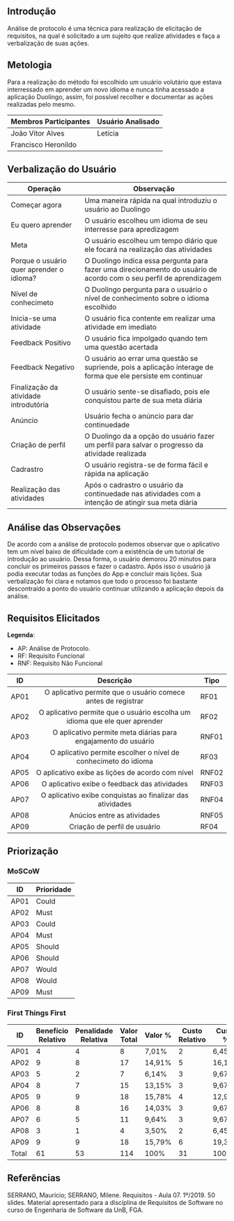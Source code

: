## Introdução

Análise de protocolo é uma técnica para realização de elicitação de requisitos, na qual é solicitado a um sujeito que realize atividades e faça a verbalização de suas ações.

## Metologia

Para a realização do método foi escolhido um usuário volutário que estava interressado em aprender um novo idioma e nunca tinha acessado a aplicação Duolingo, assim, foi possível recolher e documentar as ações realizadas pelo mesmo.

|Membros Participantes|Usuário Analisado|
|---------------------|-----------------|
|João Vitor Alves|Letícia|
|Francisco Heronildo||

## Verbalização do Usuário

|Operação|Observação|
|--------|----------|
|Começar agora|Uma maneira rápida na qual introduziu o usuário ao Duolingo|
|Eu quero aprender| O usuário escolheu um idioma de seu interresse para apredizagem|
|Meta| O usuário escolheu um tempo diário que ele focará na realização das atividades|
|Porque o usuário quer aprender o idioma?|O Duolingo indica essa pergunta para fazer uma direcionamento do usuário de acordo com o seu perfil de aprendizagem|
|Nível de conhecimeto|O Duolingo pergunta para o usuário o nível de conhecimento sobre o idioma escolhido|
|Inicia-se uma atividade|O usuário fica contente em realizar uma atividade em imediato|
|Feedback Positivo|O usuário fica impolgado quando tem uma questão acertada|
|Feedback Negativo|O usuário ao errar uma questão se supriende, pois a aplicação interage de forma que ele persiste em continuar|
|Finalização da atividade introdutória|O usuário sente-se disafiado, pois ele conquistou parte de sua meta diária|
|Anúncio|Usuário fecha o anúncio para dar continuedade|
|Criação de perfil|O Duolingo da a opção do usuário fazer um perfil para salvar o progresso da atividade realizada|
|Cadrastro| O usuário registra-se de forma fácil e rápida na aplicação|
|Realização das atividades|Após o cadrastro o usuário da continuedade nas atividades com a intenção de atingir sua meta diária|

## Análise das Observações

De acordo com a análise de protocolo podemos observar que o aplicativo tem um nível baixo de dificuldade com a existência de um tutorial de introdução ao usuário. Dessa forma, o usuário demorou 20 minutos para concluir os primeiros passos e fazer o cadastro. Após isso o usuário já podia executar todas as funções do App e concluir mais lições. Sua verbalização foi clara  e notamos que todo o processo foi bastante descontraído a ponto do usuário continuar utilizando a aplicação depois da análise.

## Requisitos Elicitados

**Legenda**:

* AP: Análise de Protocolo.
* RF: Requisito Funcional
* RNF: Requisito Não Funcional

| ID | Descrição | Tipo |
|----|:---------:|------|
| AP01 | O aplicativo permite que o usuário comece antes de registrar | RF01 |
| AP02 | O aplicativo permite que o usuário escolha um idioma que ele quer aprender | RF02 |
| AP03 | O aplicativo permite meta diárias para engajamento do usuário | RNF01 |
| AP04 | O aplicativo permite escolher o nível de conhecimeto do idioma | RF03 |
| AP05 | O aplicativo exibe as lições de acordo com nível | RNF02 |
| AP06 | O aplicativo exibe o feedback das atividades | RNF03 |
| AP07 | O aplicativo exibe conquistas ao finalizar das atividades | RNF04 |
| AP08 | Anúcios entre as atividades | RNF05 |
| AP09 | Criação de perfil de usuário | RF04 |

## Priorização

### MoSCoW

| ID | Prioridade |
|----|------------|
| AP01 | Could |
| AP02 | Must |
| AP03 | Could |
| AP04 | Must |
| AP05 | Should |
| AP06 | Should |
| AP07 | Would |
| AP08 | Would |
| AP09 | Must |

### First Things First

| ID | Benefício Relativo | Penalidade Relativa | Valor Total | Valor % | Custo Relativo | Custo % | Risco Relativo | Risco % | Prioridade |
|-------|----|----|-----|------|----|-----|---|-----|--------|
| AP01  |  4 |  4 |   8 | 7,01% | 2 | 6,45% | 5 | 10,20% | 0,10970266 |
| AP02  |  9 |  8 |  17 | 14,91% | 5 | 16,12% | 6 | 12,24% | 0,096511101 |
| AP03  |  5 |  2 |   7 | 6,14% | 3 | 9,67% | 6 | 12,24% | 0,059931674 |
| AP04  |  8 |  7 |  15 | 13,15% | 3 | 9,67% | 7 | 14,28% | 0,101961697 |
| AP05  |  9 |  9 |  18 | 15,78% | 4 | 12,90% | 7 | 14,28% | 0,104117181 |
| AP06  |  8 |  8 |  16 | 14,03% | 3 | 9,67% | 2 | 4,08% | 0,377454937 |
| AP07  |  6 |  5 |  11 | 9,64% | 3 | 9,67% | 3 | 6,12% | 0,203504328 |
| AP08  |  3 |  1 |  4  | 3,50% | 2 | 6,45% | 5 | 10,20% | 0,049758317 |
| AP09  |  9 |  9 |  18 | 15,79% | 6 | 19,35% | 8 | 16,32% | 0,064015244 |
| Total | 61 | 53 | 114 | 100% | 31 | 100% | 49 | 100% |  |


## Referências

SERRANO, Maurício; SERRANO, Milene. Requisitos - Aula 07. 1º/2019. 50 slides. Material apresentado para a disciplina de Requisitos de Software no curso de Engenharia de Software da UnB, FGA.
